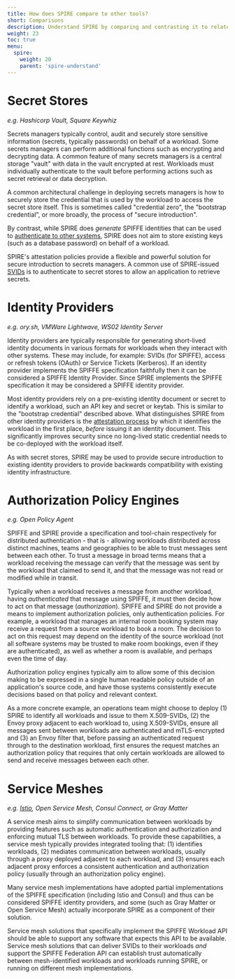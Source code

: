 ```yaml
---
title: How does SPIRE compare to other tools?
short: Comparisons
description: Understand SPIRE by comparing and contrasting it to related systems
weight: 23
toc: true
menu:
  spire:
    weight: 20
    parent: 'spire-understand'
---
```


# Secret Stores
_e.g. Hashicorp Vault, Square Keywhiz_

Secrets managers typically control, audit and securely store sensitive information (secrets, typically passwords) on behalf of a workload. Some secrets managers can perform additional functions such as encrypting  and decrypting data. A common feature of many secrets managers is a central storage "vault" with data in the vault encrypted at rest. Workloads must individually authenticate to the vault before performing actions such as secret retrieval or data decryption. 

A common architectural challenge in deploying secrets managers is how to securely store the credential that is used by the workload to access the secret store itself. This is sometimes called "credential zero", the "bootstrap credential", or more broadly, the process of "secure introduction".

By contrast, while SPIRE does _generate_ SPIFFE identities that can be used to [authenticate to other systems](/spire/usecases/), SPIRE does not aim to store existing keys (such as a database password) on behalf of a workload.

SPIRE's attestation policies provide a flexible and powerful solution for secure introduction to secrets managers. A common use of SPIRE-issued [SVIDs](/spiffe/concepts/) is to authenticate to secret stores to allow an application to retrieve secrets.

# Identity Providers
_e.g. ory.sh, VMWare Lightwave, WS02 Identity Server_

Identity providers are typically responsible for generating short-lived identity documents in various formats for workloads when they interact with other systems. These may include, for example: SVIDs (for SPIFFE), access or refresh tokens (OAuth) or Service Tickets (Kerberos). If an identity provider implements the SPIFFE specification faithfully then it can be considered a SPIFFE Identity Provider. Since SPIRE implements the SPIFFE specification it may be considered a SPIFFE identity provider. 

Most identity providers rely on a pre-existing identity document or secret to identify a workload, such an API key and secret or keytab. This is similar to the "bootstrap credential" described above. What distinguishes SPIRE from other identity providers is the [attestation process](/spire/overview) by which it identifies the workload in the first place, _before_ issuing it an identity document. This significantly improves security since no long-lived static credential needs to be co-deployed with the workload itself.

As with secret stores, SPIRE may be used to provide secure introduction to existing identity providers to provide backwards compatibility with existing identity infrastructure.

# Authorization Policy Engines
_e.g. Open Policy Agent_

SPIFFE and SPIRE provide a specification and tool-chain respectively for distributed authentication - that is - allowing  workloads distributed across distinct machines, teams and geographies to be able to trust messages sent between each other. To trust a message in broad terms means that a workload receiving the message can verify that the message was sent by the workload that claimed to send it, and that the message was not read or modified while in transit.

Typically when a workload receives a message from another workload, having _authenticated_ that message using SPIFFE, it must then decide how to act on that message (_authorization_). SPIFFE and SPIRE do not provide a means to implement authorization policies, only authentication policies. For example, a workload that manages an internal room booking system may receive a request from a source workload to book a room. The decision to act on this request may depend on the identity of the source workload (not all software systems may be trusted to make room bookings, even if they are authenticated), as well as whether a room is available, and perhaps even the time of day.

Authorization policy engines typically aim to allow some of this decision making to be expressed in a single human readable policy outside of an application's source code, and have those systems consistently execute decisions based on that policy and relevant context.

As a more concrete example, an operations team might choose to deploy (1) SPIRE to identify all workloads and issue to them X.509-SVIDs, (2) the Envoy proxy adjacent to each workload to, using X.509-SVIDs, ensure all messages sent between workloads are authenticated and mTLS-encrypted and (3) an Envoy filter that, before passing an authenticated request through to the destination workload, first ensures the request matches an authorization policy that requires that only certain workloads are allowed to send and receive messages between each other.

# Service Meshes
_e.g. [Istio](https://istio.io/), Open Service Mesh, Consul Connect, or Gray Matter_

A service mesh aims to simplify communication between workloads by providing features such as automatic authentication and authorization and enforcing mutual TLS between workloads. To provide these capabilities, a service mesh typically provides integrated tooling that: (1) identifies workloads, (2) mediates communication between workloads, usually through a proxy deployed adjacent to each workload, and (3) ensures each adjacent proxy enforces a consistent authentication and authorization policy (usually through an authorization policy engine).

Many service mesh implementations have adopted partial implementations of the SPIFFE specification (including Istio and Consul) and thus can be considered SPIFFE identity providers, and some (such as Gray Matter or Open Service Mesh) actually incorporate SPIRE as a component of their solution. 

Service mesh solutions that specifically implement the SPIFFE Workload API should be able to support any software that expects this API to be available. Service mesh solutions that can deliver SVIDs to their workloads _and_ support the SPIFFE Federation API can establish trust automatically between mesh-identified workloads and workloads running SPIRE, or running on different mesh implementations.
